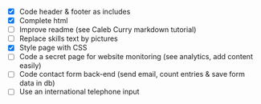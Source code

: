 - [X] Code header & footer as includes
- [X] Complete html
- [ ] Improve readme (see Caleb Curry markdown tutorial)
- [ ] Replace skills text by pictures
- [X] Style page with CSS
- [ ] Code a secret page for website monitoring (see analytics, add content easily)
- [ ] Code contact form back-end (send email, count entries & save form data in db)
- [ ] Use an international telephone input
